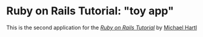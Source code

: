 # Ruby on Rails Tutorial: "toy app"

This is the second application for the [*Ruby on Rails Tutorial*](http://www.railstutorial.org/) by [Michael Hartl](http://www.michaelhartl.com/)






















